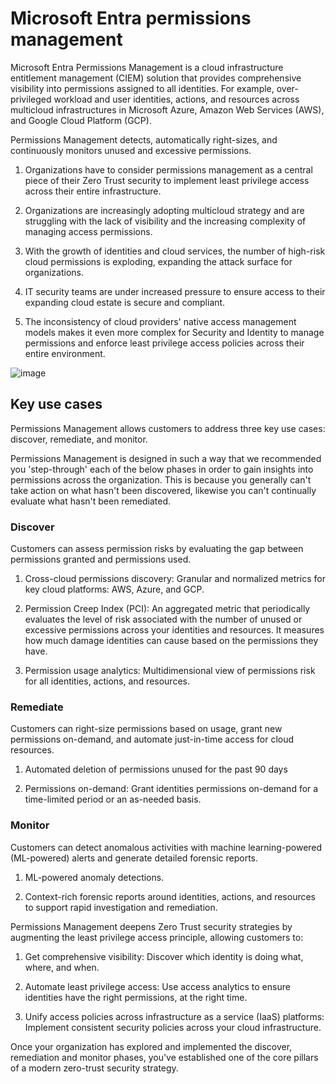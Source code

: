 # Microsoft Entra permissions management

Microsoft Entra Permissions Management is a cloud infrastructure entitlement management (CIEM) solution that provides comprehensive visibility into permissions assigned to all identities. For example, over-privileged workload and user identities, actions, and resources across multicloud infrastructures in Microsoft Azure, Amazon Web Services (AWS), and Google Cloud Platform (GCP).

Permissions Management detects, automatically right-sizes, and continuously monitors unused and excessive permissions.

1) Organizations have to consider permissions management as a central piece of their Zero Trust security to implement least privilege access across their entire infrastructure.

2) Organizations are increasingly adopting multicloud strategy and are struggling with the lack of visibility and the increasing complexity of managing access permissions.

3) With the growth of identities and cloud services, the number of high-risk cloud permissions is exploding, expanding the attack surface for organizations.

4) IT security teams are under increased pressure to ensure access to their expanding cloud estate is secure and compliant.

5) The inconsistency of cloud providers' native access management models makes it even more complex for Security and Identity to manage permissions and enforce least privilege access policies across their entire environment.

![image](https://github.com/user-attachments/assets/e44f0f5f-5fe1-4c36-8235-137b1964fb95)

## Key use cases

Permissions Management allows customers to address three key use cases: discover, remediate, and monitor.

Permissions Management is designed in such a way that we recommended you 'step-through' each of the below phases in order to gain insights into permissions across the organization. This is because you generally can't take action on what hasn't been discovered, likewise you can't continually evaluate what hasn't been remediated.

### Discover

Customers can assess permission risks by evaluating the gap between permissions granted and permissions used.

1) Cross-cloud permissions discovery: Granular and normalized metrics for key cloud platforms: AWS, Azure, and GCP.

2) Permission Creep Index (PCI): An aggregated metric that periodically evaluates the level of risk associated with the number of unused or excessive permissions across your identities and resources. It measures how much damage identities can cause based on the permissions they have.

3) Permission usage analytics: Multidimensional view of permissions risk for all identities, actions, and resources.

### Remediate

Customers can right-size permissions based on usage, grant new permissions on-demand, and automate just-in-time access for cloud resources.

1) Automated deletion of permissions unused for the past 90 days

2) Permissions on-demand: Grant identities permissions on-demand for a time-limited period or an as-needed basis.

### Monitor

Customers can detect anomalous activities with machine learning-powered (ML-powered) alerts and generate detailed forensic reports.

1) ML-powered anomaly detections.

2) Context-rich forensic reports around identities, actions, and resources to support rapid investigation and remediation.

Permissions Management deepens Zero Trust security strategies by augmenting the least privilege access principle, allowing customers to:

1) Get comprehensive visibility: Discover which identity is doing what, where, and when.

2) Automate least privilege access: Use access analytics to ensure identities have the right permissions, at the right time.

3) Unify access policies across infrastructure as a service (IaaS) platforms: Implement consistent security policies across your cloud infrastructure.

Once your organization has explored and implemented the discover, remediation and monitor phases, you've established one of the core pillars of a modern zero-trust security strategy.

